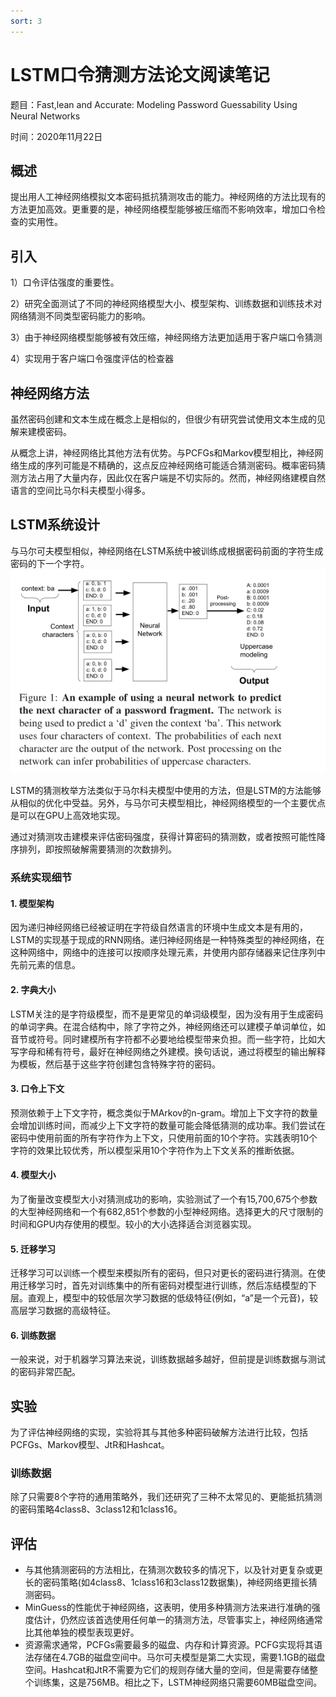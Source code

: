 ```yaml
---
sort: 3
---
```




# LSTM口令猜测方法论文阅读笔记

题目：Fast,lean and Accurate: Modeling Password Guessability Using Neural Networks

时间：2020年11月22日

## 概述

提出用人工神经网络模拟文本密码抵抗猜测攻击的能力。神经网络的方法比现有的方法更加高效。更重要的是，神经网络模型能够被压缩而不影响效率，增加口令检查的实用性。



## 引入

1）口令评估强度的重要性。

2）研究全面测试了不同的神经网络模型大小、模型架构、训练数据和训练技术对网络猜测不同类型密码能力的影响。

3）由于神经网络模型能够被有效压缩，神经网络方法更加适用于客户端口令猜测

4）实现用于客户端口令强度评估的检查器



## 神经网络方法

虽然密码创建和文本生成在概念上是相似的，但很少有研究尝试使用文本生成的见解来建模密码。

从概念上讲，神经网络比其他方法有优势。与PCFGs和Markov模型相比，神经网络生成的序列可能是不精确的，这点反应神经网络可能适合猜测密码。概率密码猜测方法占用了大量内存，因此仅在客户端是不切实际的。然而，神经网络建模自然语言的空间比马尔科夫模型小得多。



## LSTM系统设计

与马尔可夫模型相似，神经网络在LSTM系统中被训练成根据密码前面的字符生成密码的下一个字符。![image-20201129193310300](assets\image-20201129193310300.png)

LSTM的猜测枚举方法类似于马尔科夫模型中使用的方法，但是LSTM的方法能够从相似的优化中受益。另外，与马尔可夫模型相比，神经网络模型的一个主要优点是可以在GPU上高效地实现。

通过对猜测攻击建模来评估密码强度，获得计算密码的猜测数，或者按照可能性降序排列，即按照破解需要猜测的次数排列。

### 系统实现细节

#### 1. 模型架构

因为递归神经网络已经被证明在字符级自然语言的环境中生成文本是有用的，LSTM的实现基于现成的RNN网络。递归神经网络是一种特殊类型的神经网络，在这种网络中，网络中的连接可以按顺序处理元素，并使用内部存储器来记住序列中先前元素的信息。

#### 2. 字典大小

LSTM关注的是字符级模型，而不是更常见的单词级模型，因为没有用于生成密码的单词字典。在混合结构中，除了字符之外，神经网络还可以建模子单词单位，如音节或符号。同时建模所有字符都不必要地给模型带来负担。而一些字符，比如大写字母和稀有符号，最好在神经网络之外建模。换句话说，通过将模型的输出解释为模板，然后基于这些字符创建包含特殊字符的密码。

#### 3.  口令上下文

预测依赖于上下文字符，概念类似于MArkov的n-gram。增加上下文字符的数量会增加训练时间，而减少上下文字符的数量可能会降低猜测的成功率。我们尝试在密码中使用前面的所有字符作为上下文，只使用前面的10个字符。实践表明10个字符的效果比较优秀，所以模型采用10个字符作为上下文关系的推断依据。

#### 4.  模型大小

为了衡量改变模型大小对猜测成功的影响，实验测试了一个有15,700,675个参数的大型神经网络和一个有682,851个参数的小型神经网络。选择更大的尺寸限制的时间和GPU内存使用的模型。较小的大小选择适合浏览器实现。

#### 5. 迁移学习

迁移学习可以训练一个模型来模拟所有的密码，但只对更长的密码进行猜测。在使用迁移学习时，首先对训练集中的所有密码对模型进行训练，然后冻结模型的下层。直观上，模型中的较低层次学习数据的低级特征(例如，“a”是一个元音)，较高层学习数据的高级特征。

#### 6. 训练数据

一般来说，对于机器学习算法来说，训练数据越多越好，但前提是训练数据与测试的密码非常匹配。

## 实验

为了评估神经网络的实现，实验将其与其他多种密码破解方法进行比较，包括PCFGs、Markov模型、JtR和Hashcat。

### 训练数据

除了只需要8个字符的通用策略外，我们还研究了三种不太常见的、更能抵抗猜测的密码策略4class8、3class12和1class16。

## 评估

+ 与其他猜测密码的方法相比，在猜测次数较多的情况下，以及针对更复杂或更长的密码策略(如4class8、1class16和3class12数据集)，神经网络更擅长猜测密码。
+ MinGuess的性能优于神经网络，这表明，使用多种猜测方法来进行准确的强度估计，仍然应该首选使用任何单一的猜测方法，尽管事实上，神经网络通常比其他单独的模型表现更好。
+ 资源需求通常，PCFGs需要最多的磁盘、内存和计算资源。PCFG实现将其语法存储在4.7GB的磁盘空间中。马尔可夫模型是第二大实现，需要1.1GB的磁盘空间。Hashcat和JtR不需要为它们的规则存储大量的空间，但是需要存储整个训练集，这是756MB。相比之下，LSTM神经网络只需要60MB磁盘空间。